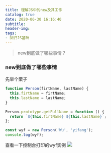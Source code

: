 ```yaml
---
title: 理解JS中的new及其工作
catalog: true
date: 2020-06-30 16:16:40
subtitle:
header-img:
tags:
- 回归JS基础
---
```


> new到底做了哪些事情？

### new到底做了哪些事情

先举个栗子
```js
function Person(firtName, lastName) {
  this.firtName = firtName;
  this.lastName = lastName;
}

Person.prototype.getFullName = function () {
  return `${this.firtName} ${this.lastName}`;
};

const wyf = new Person('Wu', 'yifang');
console.log(wyf); 
```
查看一下控制台打印的wyf实例
![](http://upload.dreamgotrue.cn/2021/07/30/02f6089556c4f.png)